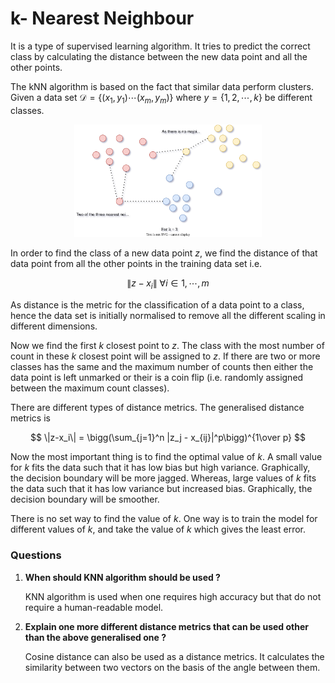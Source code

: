 # k- Nearest Neighbour

It is a type of supervised learning algorithm. It tries to predict the correct class by calculating the distance between the new data point and all the other points.

The kNN algorithm is based on the fact that similar data perform clusters. Given a data set 
$\mathcal{D} = \{(x_1,y_1)\cdots(x_m,y_m)\}$ where $y = \{1,2,\cdots ,k\}$ be different classes.


<p align="center">
     <img src="https://github.com/Divyanshu-Bhatt/Machine-Learning-Fundamentals/blob/main/06-KNN/images/KNN.svg" width="300"/>
</p>

In order to find the class of a new data point $z$, we find the distance of that data point from all the other points in the training data set i.e. 

$$
\|z-x_i\| \ \forall i \in 1,\cdots ,m
$$

As distance is the metric for the classification of a data point to a class, hence the data set is initially normalised to remove all the different scaling in different dimensions.

Now we find the first $k$ closest point to $z$. The class with the most number of count in these $k$ closest point will be assigned to $z$. If there are two or more classes has the same and the maximum number of counts then either the data point is left unmarked or their is a coin flip (i.e. randomly assigned between the maximum count classes).

There are different types of distance metrics. The generalised distance metrics is 

$$
\|z-x_i\| = \bigg(\sum_{j=1}^n |z_j - x_{ij}|^p\bigg)^{1\over p}
$$

Now the most important thing is to find the optimal value of $k$. A small value for $k$ fits the data such that it has low bias but high variance. Graphically, the decision boundary will be more jagged. Whereas, large values of $k$ fits the data such that it has low variance but increased bias. Graphically, the decision boundary will be smoother.

There is no set way to find the value of $k$. One way is to train the model for different values of $k$, and take the value of $k$ which gives the least error.

### Questions

1. **When should KNN algorithm should be used ?**
    
    KNN algorithm is used when one requires high accuracy but that do not require a human-readable model.
    
2. **Explain one more different distance metrics  that can be used other than the above generalised one ?**
    
    Cosine distance can also be used as a distance metrics. It calculates the similarity between two vectors on the basis of the angle between them.

